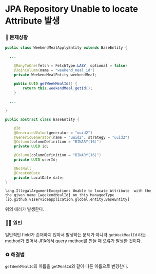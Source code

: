 # JPA Repository Unable to locate Attribute 발생

### 🐛 문제상황

```java
public class WeekendMealApplyEntity extends BaseEntity {

  ...
  
    @ManyToOne(fetch = FetchType.LAZY, optional = false)
    @JoinColumn(name = "weekend_meal_id")
    private WeekendMealEntity weekendMeal;

    public UUID getWeekMealId() {
        return this.weekendMeal.getId();
    }
  
  ...

}

public abstract class BaseEntity {

    @Id
    @GeneratedValue(generator = "uuid2")
    @GenericGenerator(name = "uuid2", strategy = "uuid2")
    @Column(columnDefinition = "BINARY(16)")
    private UUID id;

    @Column(columnDefinition = "BINARY(16)")
    private UUID userId;

    @NotNull
    @CreatedDate
    private LocalDate date;
}


```



`lang.IllegalArgumentException: Unable to locate Attribute  with the the given name [weekendMealId] on this ManagedType [io.github.v1serviceapplication.global.entity.BaseEntity]`

위의 에러가 발생한다.

### 🏴‍☠️ 원인

일반적인 field가 존재하지 않아서 발생하는 문제가 아니라 `getWeekMealId` 라는 method가 있어서 JPA에서 query method를 만들 때 오류가 발생한 것이다.

### ♻️ 해결법

`getWeekMealId`의 이름을 `getMealId`와 같이 다른 이름으로 변경한다.